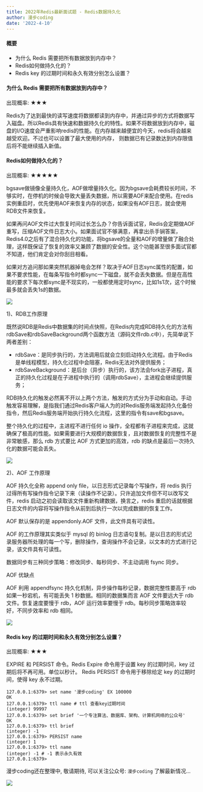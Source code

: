 ```yaml
---
title: 2022年Redis最新面试题 - Redis数据持久化
author: 漫步coding
date: '2022-4-10'
---
```


#### 概要

- 为什么 Redis 需要把所有数据放到内存中？
- Redis如何做持久化的？
- Redis key 的过期时间和永久有效分别怎么设置？


#### 为什么 Redis 需要把所有数据放到内存中？

出现概率: ★★★

Redis为了达到最快的读写速度将数据都读到内存中，并通过异步的方式将数据写入磁盘。所以Redis具有快速和数据持久化的特性。如果不将数据放到内存中，磁盘的I/O速度会严重影响redis的性能。在内存越来越便宜的今天，redis将会越来越受欢迎。不过也可以设置了最大使用的内存， 则数据已有记录数达到内存限值后将不能继续插入新值。


#### Redis如何做持久化的？

出现概率: ★★★★★

bgsave做镜像全量持久化，AOF做增量持久化。因为bgsave会耗费较长时间，不够实时，在停机的时候会导致大量丢失数据，所以需要AOF来配合使用。在redis实例重启时，优先使用AOF来恢复内存的状态，如果没有AOF日志，就会使用RDB文件来恢复。

如果再问AOF文件过大恢复时间过长怎么办？你告诉面试官，Redis会定期做AOF重写，压缩AOF文件日志大小。如果面试官不够满意，再拿出杀手锏答案，Redis4.0之后有了混合持久化的功能，将bgsave的全量和AOF的增量做了融合处理，这样既保证了恢复的效率又兼顾了数据的安全性。这个功能甚至很多面试官都不知道，他们肯定会对你刮目相看。

如果对方追问那如果突然机器掉电会怎样？取决于AOF日志sync属性的配置，如果不要求性能，在每条写指令时都sync一下磁盘，就不会丢失数据。但是在高性能的要求下每次都sync是不现实的，一般都使用定时sync，比如1s1次，这个时候最多就会丢失1s的数据。


![](https://images.xiaozhuanlan.com/uploads/photo/2022/0fea0966-a3a5-4aab-a54c-ec5f41b5a301.png)


1)、RDB工作原理

既然说RDB是Redis中数据集的时间点快照，在Redis内完成RDB持久化的方法有rdbSave和rdbSaveBackground两个函数方法（源码文件rdb.c中），先简单说下两者差别：

- rdbSave：是同步执行的，方法调用后就会立刻启动持久化流程。由于Redis是单线程模型，持久化过程中会阻塞，Redis无法对外提供服务；
- rdbSaveBackground：是后台（异步）执行的，该方法会fork出子进程，真正的持久化过程是在子进程中执行的（调用rdbSave），主进程会继续提供服务；

RDB持久化的触发必然离不开以上两个方法，触发的方式分为手动和自动。手动触发容易理解，是指我们通过Redis客户端人为的对Redis服务端发起持久化备份指令，然后Redis服务端开始执行持久化流程，这里的指令有save和bgsave。

整个持久化的过程中，主进程不进行任何 io 操作，全程都有子进程来完成，这就确保了极高的性能。如果需要进行大规模的数据恢复，且对数据恢复的完整性不是非常敏感，那么 rdb 方式要比 AOF 方式更加的高效，rdb 的缺点是最后一次持久化的数据可能会丢失。

![](https://images.xiaozhuanlan.com/uploads/photo/2022/401f54b1-0eb4-4e61-ae6e-0488075636a8.png)


2)、AOF 工作原理

AOF 持久化全称 append only file，以日志形式记录每个写操作，将 redis 执行过得所有写操作指令记录下来（读操作不记录）。只许追加文件但不可以改写文件，redis 启动之初会读取该文件重新构建数据，换言之，redis 重启的话就根据日志文件的内容将写操作指令从前到后执行一次以完成数据的恢复工作。

AOF 默认保存的是 appendonly.AOF 文件，此文件具有可读性。

AOF 的工作原理其实类似于 mysql 的 binlog 日志语句复制。是以日志的形式记录服务器所处理的每一个写，删除操作，查询操作不会记录，以文本的方式进行记录，该文件具有可读性。

数据同步有三种同步策略：修改同步、每秒同步、不主动调用 fsync 同步。

AOF 优缺点

AOF 利用 appendfsync 持久化机制，异步操作每秒记录，数据完整性要高于 rdb 如果一秒宕机，有可能丢失 1 秒数据。相同的数据集而言 AOF 文件要远大于 rdb 文件。恢复速度要慢于 rdb，AOF 运行效率要慢于 rdb。每秒同步策略效率较好，不同步效率和 rdb 相同。

![](https://images.xiaozhuanlan.com/uploads/photo/2022/bbbd186a-125d-4389-8f34-a14e2e582faf.png)

#### Redis key 的过期时间和永久有效分别怎么设置？

出现概率: ★★★

EXPIRE 和 PERSIST 命令。Redis Expire 命令用于设置 key 的过期时间，key 过期后将不再可用。单位以秒计。 Redis PERSIST 命令用于移除给定 key 的过期时间，使得 key 永不过期。

```
127.0.0.1:6379> set name '漫步coding' EX 100000
OK
127.0.0.1:6379> ttl name # ttl 查看key过期时间
(integer) 99997
127.0.0.1:6379> set brief '一个专注算法、数据库、架构、计算机网络的公众号'
OK
127.0.0.1:6379> ttl brief
(integer) -1
127.0.0.1:6379> PERSIST name
(integer) 1
127.0.0.1:6379> ttl name
(integer) -1 # -1 表示永久有效
127.0.0.1:6379>
```

漫步coding还在整理中, 敬请期待, 可以关注公众号: `漫步coding` 了解最新情况...

![](https://images.xiaozhuanlan.com/uploads/photo/2022/5cb0c91e-fd83-4a04-8df6-65fb602b3834.png)

